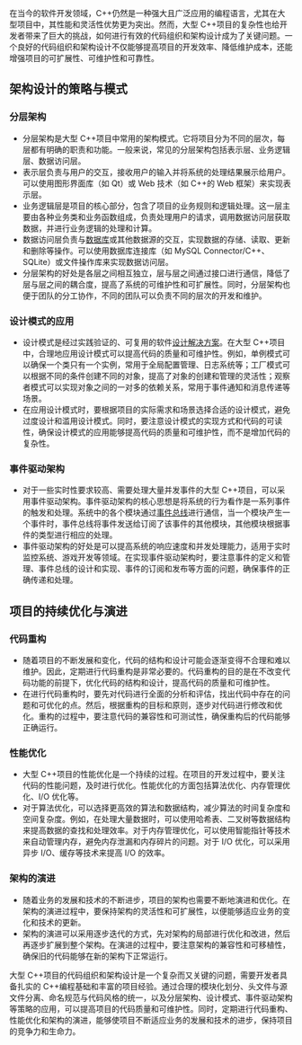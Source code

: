 在当今的软件开发领域，C++仍然是一种强大且广泛应用的编程语言，尤其在大型项目中，其性能和灵活性优势更为突出。然而，大型 C++项目的复杂性也给开发者带来了巨大的挑战，如何进行有效的代码组织和架构设计成为了关键问题。一个良好的代码组织和架构设计不仅能够提高项目的开发效率、降低维护成本，还能增强项目的可扩展性、可维护性和可靠性。

## 架构设计的策略与模式

###   分层架构
*   分层架构是大型 C++项目中常用的架构模式。它将项目分为不同的层次，每层都有明确的职责和功能。一般来说，常见的分层架构包括表示层、业务逻辑层、数据访问层。
*   表示层负责与用户的交互，接收用户的输入并将系统的处理结果展示给用户。可以使用图形界面库（如 Qt）或 Web 技术（如 C++的 Web 框架）来实现表示层。
*   业务逻辑层是项目的核心部分，包含了项目的业务规则和逻辑处理。这一层主要由各种业务类和业务函数组成，负责处理用户的请求，调用数据访问层获取数据，并进行业务逻辑的处理和计算。
*   数据访问层负责与[数据库](https://cloud.tencent.com/product/tencentdb-catalog?from_column=20065&from=20065)或其他数据源的交互，实现数据的存储、读取、更新和删除等操作。可以使用数据库连接库（如 MySQL Connector/C++、SQLite）或文件操作库来实现数据访问层。
*   分层架构的好处是各层之间相互独立，层与层之间通过接口进行通信，降低了层与层之间的耦合度，提高了系统的可维护性和可扩展性。同时，分层架构也便于团队的分工协作，不同的团队可以负责不同的层次的开发和维护。
###   设计模式的应用
*   设计模式是经过实践验证的、可复用的软件[设计解决方案](https://cloud.tencent.com/solution/design?from_column=20065&from=20065)。在大型 C++项目中，合理地应用设计模式可以提高代码的质量和可维护性。例如，单例模式可以确保一个类只有一个实例，常用于全局配置管理、日志系统等；工厂模式可以根据不同的条件创建不同的对象，提高了对象的创建和管理的灵活性；观察者模式可以实现对象之间的一对多的依赖关系，常用于事件通知和消息传递等场景。
*   在应用设计模式时，要根据项目的实际需求和场景选择合适的设计模式，避免过度设计和滥用设计模式。同时，要注意设计模式的实现方式和代码的可读性，确保设计模式的应用能够提高代码的质量和可维护性，而不是增加代码的复杂性。
###   事件驱动架构
*   对于一些实时性要求较高、需要处理大量并发事件的大型 C++项目，可以采用事件驱动架构。事件驱动架构的核心思想是将系统的行为看作是一系列事件的触发和处理。系统中的各个模块通过[事件总线](https://cloud.tencent.com/product/eb?from_column=20065&from=20065)进行通信，当一个模块产生一个事件时，事件总线将事件发送给订阅了该事件的其他模块，其他模块根据事件的类型进行相应的处理。
*   事件驱动架构的好处是可以提高系统的响应速度和并发处理能力，适用于实时监控系统、游戏开发等领域。在实现事件驱动架构时，要注意事件的定义和管理、事件总线的设计和实现、事件的订阅和发布等方面的问题，确保事件的正确传递和处理。

## 项目的持续优化与演进

###   代码重构
*   随着项目的不断发展和变化，代码的结构和设计可能会逐渐变得不合理和难以维护。因此，定期进行代码重构是非常必要的。代码重构的目的是在不改变代码功能的前提下，优化代码的结构和设计，提高代码的质量和可维护性。
*   在进行代码重构时，要先对代码进行全面的分析和评估，找出代码中存在的问题和可优化的点。然后，根据重构的目标和原则，逐步对代码进行修改和优化。重构的过程中，要注意代码的兼容性和可测试性，确保重构后的代码能够正确运行。
###   性能优化
*   大型 C++项目的性能优化是一个持续的过程。在项目的开发过程中，要关注代码的性能问题，及时进行优化。性能优化的方面包括算法优化、内存管理优化、I/O 优化等。
*   对于算法优化，可以选择更高效的算法和数据结构，减少算法的时间复杂度和空间复杂度。例如，在处理大量数据时，可以使用哈希表、二叉树等数据结构来提高数据的查找和处理效率。对于内存管理优化，可以使用智能指针等技术来自动管理内存，避免内存泄漏和内存碎片的问题。对于 I/O 优化，可以采用异步 I/O、缓存等技术来提高 I/O 的效率。
###   架构的演进
*   随着业务的发展和技术的不断进步，项目的架构也需要不断地演进和优化。在架构的演进过程中，要保持架构的灵活性和可扩展性，以便能够适应业务的变化和技术的更新。
*   架构的演进可以采用逐步迭代的方式，先对架构的局部进行优化和改进，然后再逐步扩展到整个架构。在演进的过程中，要注意架构的兼容性和可移植性，确保旧的代码能够在新的架构下正常运行。

大型 C++项目的代码组织和架构设计是一个复杂而又关键的问题，需要开发者具备扎实的 C++编程基础和丰富的项目经验。通过合理的模块化划分、头文件与源文件分离、命名规范与代码风格的统一，以及分层架构、设计模式、事件驱动架构等策略的应用，可以提高项目的代码质量和可维护性。同时，定期进行代码重构、性能优化和架构的演进，能够使项目不断适应业务的发展和技术的进步，保持项目的竞争力和生命力。